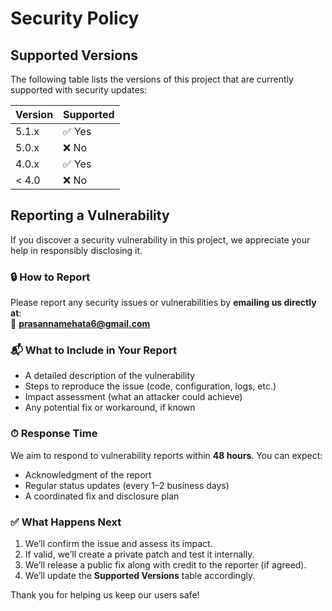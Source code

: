# Security Policy

## Supported Versions

The following table lists the versions of this project that are currently supported with security updates:

| Version | Supported          |
| ------- | ------------------ |
| 5.1.x   | ✅ Yes              |
| 5.0.x   | ❌ No               |
| 4.0.x   | ✅ Yes              |
| < 4.0   | ❌ No               |

## Reporting a Vulnerability

If you discover a security vulnerability in this project, we appreciate your help in responsibly disclosing it.

### 🔒 How to Report

Please report any security issues or vulnerabilities by **emailing us directly at**:  
📧 **prasannamehata6@gmail.com**  


### 📬 What to Include in Your Report

- A detailed description of the vulnerability
- Steps to reproduce the issue (code, configuration, logs, etc.)
- Impact assessment (what an attacker could achieve)
- Any potential fix or workaround, if known

### ⏱ Response Time

We aim to respond to vulnerability reports within **48 hours**. You can expect:

- Acknowledgment of the report
- Regular status updates (every 1–2 business days)
- A coordinated fix and disclosure plan

### ✅ What Happens Next

1. We’ll confirm the issue and assess its impact.
2. If valid, we’ll create a private patch and test it internally.
3. We’ll release a public fix along with credit to the reporter (if agreed).
4. We’ll update the **Supported Versions** table accordingly.

Thank you for helping us keep our users safe!
